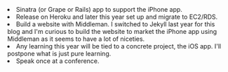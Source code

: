 <li>
  Sinatra (or Grape or Rails) app to support the iPhone app.
</li>
<li>
  Release on Heroku and later this year set up and migrate to EC2/RDS.
</li>
<li>
  Build a website with Middleman. I switched to Jekyll last year for this blog and I'm curious to build the website to market the iPhone app using Middleman as it seems to have a lot of niceties.
</li>
<li>
  Any learning this year will be tied to a concrete project, the iOS app. I'll postpone what is just pure learning.
</li>
<li>
  Speak once at a conference.
</li>